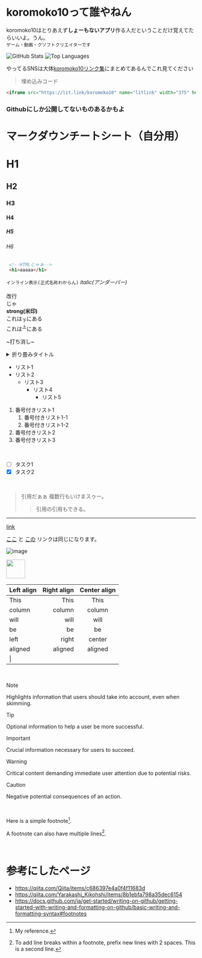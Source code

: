 # koromoko10って誰やねん
koromoko10はとりあえず**しょーもないアプリ**作る人だということだけ覚えてたらいいよ。うん。
<br>
`ゲーム・動画・クソフトクリエイターです`
<br>

![GitHub Stats](https://github-readme-stats.vercel.app/api?username=koromoko10&show_icons=true&theme=radical)  ![Top Languages](https://github-readme-stats.vercel.app/api/top-langs/?username=koromoko10&layout=compact&theme=radical)  

やってるSNSは大体[koromoko10リンク集](https://lit.link/koromoko10)にまとめてあるんでこれ見てください

>埋め込みコード

```html
<iframe src="https://lit.link/koromoko10" name="litlink" width="375" height="667" style="border-style: none ;border-radius: 15px;box-shadow: rgba(0,0,0,0.2)3px 3px 10px;" id="litlink"></iframe>
```

### Githubにしか公開してないものあるかもよ

 

# マークダウンチートシート（自分用） 
# H1
## H2
### H3
#### H4
##### H5
###### H6
```html
 <!--HTMLじゃぁ-->
 <h1>aaaaa</h1>
```
`インライン表示(正式名称わからん)`  _italic(アンダーバー)_ <br>
<br>
 改行<br>
 じゃ<br>
   **strong(米印)** <br>
  これは<sub>下</sub>にある<br>
  これは<sup>上</sup>にある<br>

   ~打ち消し~ 

<details><summary>折り畳みタイトル</summary>
折り畳み内容
</details>

* リスト1
* リスト2
  * リスト3
    * リスト4
      * リスト5

     
 1. 番号付きリスト1
    1. 番号付きリスト1-1
    1. 番号付きリスト1-2
1. 番号付きリスト2
1. 番号付きリスト3

<br>

- [ ] タスク1
- [x] タスク2

<br>

> 引用だぁぁ
> 複数行もいけまスゥー。
> > 引用の引用もできる。

***

[link](https://example.com "title") <br>  

[ここ][link-1] と [この][link-1] リンクは同じになります。

[link-1]: https://example.com 

![image](https://avatars.githubusercontent.com/u/136338615?v=4 "title") <br>

<img width="50" src="https://avatars.githubusercontent.com/u/136338615?v=4"> <br> 

| Left align | Right align | Center align |
|:-----------|------------:|:------------:|
| This       | This        | This         |
| column     | column      | column       |
| will       | will        | will         |
| be         | be          | be           |
| left       | right       | center       |
| aligned    | aligned     | aligned      |
| \|         |             |              |



<br> 

> [!NOTE]
> Highlights information that users should take into account, even when skimming.

> [!TIP]
> Optional information to help a user be more successful.

> [!IMPORTANT]
> Crucial information necessary for users to succeed.

> [!WARNING]
> Critical content demanding immediate user attention due to potential risks.

> [!CAUTION]
> Negative potential consequences of an action.


<br> 

Here is a simple footnote[^1].

A footnote can also have multiple lines[^2].

[^1]: My reference.
[^2]: To add line breaks within a footnote, prefix new lines with 2 spaces.
  This is a second line.

 <br> 

 # 参考にしたページ
 * https://qiita.com/Qiita/items/c686397e4a0f4f11683d
 * https://qiita.com/Yarakashi_Kikohshi/items/8b1ebfa798a35dec6154
 * https://docs.github.com/ja/get-started/writing-on-github/getting-started-with-writing-and-formatting-on-github/basic-writing-and-formatting-syntax#footnotes 

 
